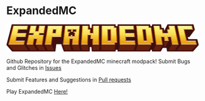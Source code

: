 # ExpandedMC
![alt text](https://github.com/BQZ2/Expanded-MC/blob/main/logo.png)

Github Repository for the ExpandedMC minecraft modpack! Submit Bugs and Glitches in [Issues](https://github.com/BQZ2/Expanded-MC/issues)

Submit Features and Suggestions in [Pull requests](https://github.com/BQZ2/Expanded-MC/pulls)

Play ExpandedMC [Here!](https://modrinth.com/modpack/expandedmc)
